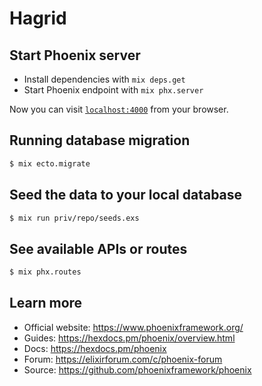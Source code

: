 # Hagrid

## Start Phoenix server

  * Install dependencies with `mix deps.get`
  * Start Phoenix endpoint with `mix phx.server`

Now you can visit [`localhost:4000`](http://localhost:4000) from your browser.

## Running database migration

```zsh
$ mix ecto.migrate
```

## Seed the data to your local database

```zsh
$ mix run priv/repo/seeds.exs
```

## See available APIs or routes

```zsh
$ mix phx.routes
```



## Learn more

  * Official website: https://www.phoenixframework.org/
  * Guides: https://hexdocs.pm/phoenix/overview.html
  * Docs: https://hexdocs.pm/phoenix
  * Forum: https://elixirforum.com/c/phoenix-forum
  * Source: https://github.com/phoenixframework/phoenix
